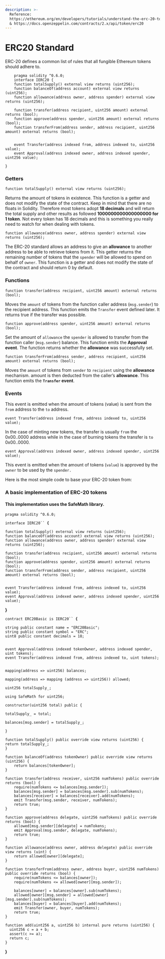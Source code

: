 ```yaml
---
description: >-
  Reference:
  https://ethereum.org/en/developers/tutorials/understand-the-erc-20-token-smart-contract/
  & https://docs.openzeppelin.com/contracts/2.x/api/token/erc20
---
```


# ERC20 Standard

ERC-20 defines a common list of rules that all fungible Ethereum tokens should adhere to.

```
    pragma solidity ^0.6.0;
    interface IERC20 {
    function totalSupply() external view returns (uint256);
    function balanceOf(address account) external view returns (uint256);
    function allowance(address owner, address spender) external view returns (uint256);
    
    function transfer(address recipient, uint256 amount) external returns (bool);
    function approve(address spender, uint256 amount) external returns (bool);
    function transferFrom(address sender, address recipient, uint256 amount) external returns (bool);
    
    
    event Transfer(address indexed from, address indexed to, uint256 value);
    event Approval(address indexed owner, address indexed spender, uint256 value);

}
```

### Getters <a href="#getters" id="getters"></a>

```
function totalSupply() external view returns (uint256);
```

Returns the amount of tokens in existence. This function is a getter and does not modify the state of the contract. Keep in mind that there are no floats in Solidity. Therefore most tokens adopt **18 decimals** and will return the total supply and other results as followed **1000000000000000000 for 1 token**. Not every token has 18 decimals and this is something you really need to watch for when dealing with tokens.

```
function allowance(address owner, address spender) external view returns (uint256);
```

The ERC-20 standard allows an address to give an **allowance** to another address to be able to retrieve tokens from it. This getter returns the remaining number of tokens that the `spender` will be allowed to spend on behalf of `owner`. This function is a getter and does not modify the state of the contract and should return 0 by default.



### Functions <a href="#functions" id="functions"></a>

```
function transfer(address recipient, uint256 amount) external returns (bool);
```

Moves the `amount` of tokens from the function caller address (`msg.sender`) to the recipient address. This function emits the `Transfer` event defined later. It returns true if the transfer was possible.

```
function approve(address spender, uint256 amount) external returns (bool);
```

Set the amount of `allowance` the `spender` is allowed to transfer from the function caller (`msg.sender`) balance. This function emits the **Approval event**. The function returns whether the **allowance** was successfully set.

```
function transferFrom(address sender, address recipient, uint256 amount) external returns (bool);
```

Moves the `amount` of tokens from `sender` to `recipient` using the **allowance** mechanism. amount is then deducted from the caller’s **allowance**. This function emits the **`Transfer` event**.

### Events <a href="#events" id="events"></a>

This event is emitted when the amount of tokens (value) is sent from the `from` address to the `to` address.

```
event Transfer(address indexed from, address indexed to, uint256 value);
```

In the case of minting new tokens, the transfer is usually `from` the 0x00..0000 address while in the case of burning tokens the transfer is `to` 0x00..0000.

```
event Approval(address indexed owner, address indexed spender, uint256 value);
```

This event is emitted when the amount of tokens (`value`) is approved by the `owner` to be used by the `spender.`&#x20;

Here is the most simple code to base your ERC-20 token from:

### A basic implementation of ERC-20 tokens <a href="#a-basic-implementation-of-erc-20-tokens" id="a-basic-implementation-of-erc-20-tokens"></a>

#### This implementation uses the SafeMath library.

`pragma solidity ^0.6.0;`

`interface IERC20`` `**`{`**

```
function totalSupply() external view returns (uint256);
function balanceOf(address account) external view returns (uint256);
function allowance(address owner, address spender) external view returns (uint256);

function transfer(address recipient, uint256 amount) external returns (bool);
function approve(address spender, uint256 amount) external returns (bool);
function transferFrom(address sender, address recipient, uint256 amount) external returns (bool);


event Transfer(address indexed from, address indexed to, uint256 value);
event Approval(address indexed owner, address indexed spender, uint256 value);
```

**}**

`contract ERC20Basic is IERC20`` `**`{`**

```
string public constant name = "ERC20Basic";
string public constant symbol = "ERC";
uint8 public constant decimals = 18;


event Approval(address indexed tokenOwner, address indexed spender, uint tokens);
event Transfer(address indexed from, address indexed to, uint tokens);


mapping(address => uint256) balances;

mapping(address => mapping (address => uint256)) allowed;

uint256 totalSupply_;

using SafeMath for uint256;
```

`constructor(uint256 total) public {`&#x20;

`totalSupply_ = total;`&#x20;

`balances[msg.sender] = totalSupply_;`&#x20;

`}`

```
function totalSupply() public override view returns (uint256) {
return totalSupply_;
}

function balanceOf(address tokenOwner) public override view returns (uint256) {
    return balances[tokenOwner];
}

function transfer(address receiver, uint256 numTokens) public override returns (bool) {
    require(numTokens <= balances[msg.sender]);
    balances[msg.sender] = balances[msg.sender].sub(numTokens);
    balances[receiver] = balances[receiver].add(numTokens);
    emit Transfer(msg.sender, receiver, numTokens);
    return true;
}

function approve(address delegate, uint256 numTokens) public override returns (bool) {
    allowed[msg.sender][delegate] = numTokens;
    emit Approval(msg.sender, delegate, numTokens);
    return true;
}

function allowance(address owner, address delegate) public override view returns (uint) {
    return allowed[owner][delegate];
}

function transferFrom(address owner, address buyer, uint256 numTokens) public override returns (bool) {
    require(numTokens <= balances[owner]);
    require(numTokens <= allowed[owner][msg.sender]);

    balances[owner] = balances[owner].sub(numTokens);
    allowed[owner][msg.sender] = allowed[owner][msg.sender].sub(numTokens);
    balances[buyer] = balances[buyer].add(numTokens);
    emit Transfer(owner, buyer, numTokens);
    return true;
}
```

```
function add(uint256 a, uint256 b) internal pure returns (uint256) {
  uint256 c = a + b;
  assert(c >= a);
  return c;
}
```

**}**
